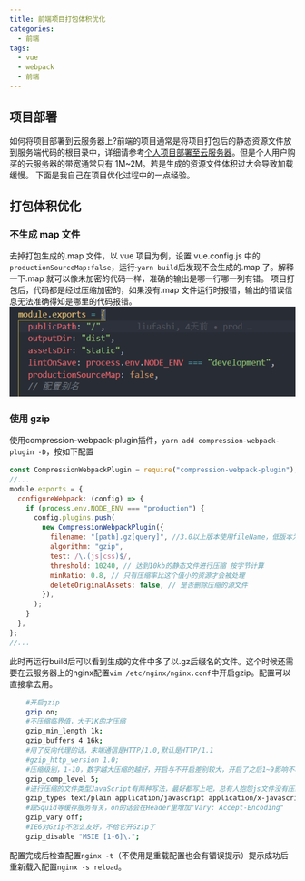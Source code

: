 ```yaml
---
title: 前端项目打包体积优化
categories:
  - 前端
tags:
  - vue
  - webpack
  - 前端
---
```


## 项目部署

如何将项目部署到云服务器上?前端的项目通常是将项目打包后的静态资源文件放到服务端代码的根目录中，详细请参考[个人项目部署至云服务器](./%E4%B8%AA%E4%BA%BA%E9%A1%B9%E7%9B%AE%E9%83%A8%E7%BD%B2%E8%87%B3%E4%BA%91%E6%9C%8D%E5%8A%A1%E5%99%A8.md)。但是个人用户购买的云服务器的带宽通常只有 1M~2M。若是生成的资源文件体积过大会导致加载缓慢。
下面是我自己在项目优化过程中的一点经验。

## 打包体积优化

### 不生成 map 文件

去掉打包生成的.map 文件，以 vue 项目为例，设置 vue.config.js 中的`productionSourceMap:false`，运行·`yarn build`后发现不会生成的.map 了。解释一下.map 就可以像未加密的代码一样，准确的输出是哪一行哪一列有错。 项目打包后，代码都是经过压缩加密的，如果没有.map 文件运行时报错，输出的错误信息无法准确得知是哪里的代码报错。
![webpack配置](../assets//blogImages/1.png)

### 使用 gzip
使用compression-webpack-plugin插件，`yarn add compression-webpack-plugin -D`，按如下配置
```javascript
const CompressionWebpackPlugin = require("compression-webpack-plugin");
//...
module.exports = {
  configureWebpack: (config) => {
    if (process.env.NODE_ENV === "production") {
      config.plugins.push(
        new CompressionWebpackPlugin({
          filename: "[path].gz[query]", //3.0以上版本使用fileName，低版本为assets
          algorithm: "gzip",
          test: /\.(js|css)$/,
          threshold: 10240, // 达到10kb的静态文件进行压缩 按字节计算
          minRatio: 0.8, // 只有压缩率比这个值小的资源才会被处理
          deleteOriginalAssets: false, // 是否删除压缩的源文件
        }),
      );
    }
  },
};
//...
```
此时再运行build后可以看到生成的文件中多了以.gz后缀名的文件。这个时候还需要在云服务器上的nginx配置`vim /etc/nginx/nginx.conf`中开启gzip。配置可以直接拿去用。
```bash
    #开启gzip
    gzip on;
    #不压缩临界值，大于1K的才压缩
    gzip_min_length 1k;
    gzip_buffers 4 16k;
    #用了反向代理的话，末端通信是HTTP/1.0,默认是HTTP/1.1
    #gzip_http_version 1.0;
    #压缩级别，1-10，数字越大压缩的越好，开启与不开启差别较大，开启了之后1~9影响不明显。建设设置为4或者5
    gzip_comp_level 5;
    #进行压缩的文件类型JavaScript有两种写法，最好都写上吧，总有人抱怨js文件没有压缩，其实多写一种格式application/javascript 就行了
    gzip_types text/plain application/javascript application/x-javascript text/css application/xml text/javascript application/x-httpd-php image/jpeg image/gif image/png;
    #跟Squid等缓存服务有关，on的话会在Header里增加"Vary: Accept-Encoding"
    gzip_vary off;
    #IE6对Gzip不怎么友好，不给它开Gzip了
    gzip_disable "MSIE [1-6]\.";
```
配置完成后检查配置`nginx -t`（不使用是重载配置也会有错误提示）提示成功后重新载入配置`nginx -s reload`。
